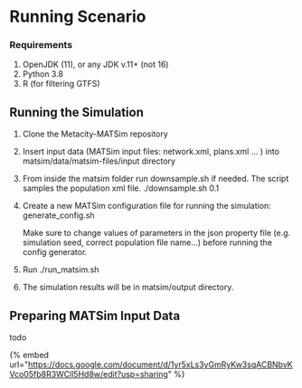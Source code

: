 # Running Scenario

### Requirements

1. OpenJDK (11), or any JDK v.11+ (not 16)
2. Python 3.8
3. R (for filtering GTFS)

## Running the Simulation

1. Clone the Metacity-MATSim repository
2. Insert input data (MATSim input files: network.xml, plans.xml ... ) into matsim/data/matsim-files/input directory
3. From inside the matsim folder run downsample.sh if needed. The script samples the population xml file. ./downsample.sh 0.1
4.  Create a new MATSim configuration file for running the simulation: generate\_config.sh

    Make sure to change values of parameters in the json property file (e.g. simulation seed, correct population file name...) before running the config generator.
5. Run ./run\_matsim.sh
6. The simulation results will be in matsim/output directory.

## Preparing MATSim Input Data

todo&#x20;

{% embed url="https://docs.google.com/document/d/1yr5xLs3yGmRyKw3sqACBNbvKVco05fb8R3WCll5Hd8w/edit?usp=sharing" %}
